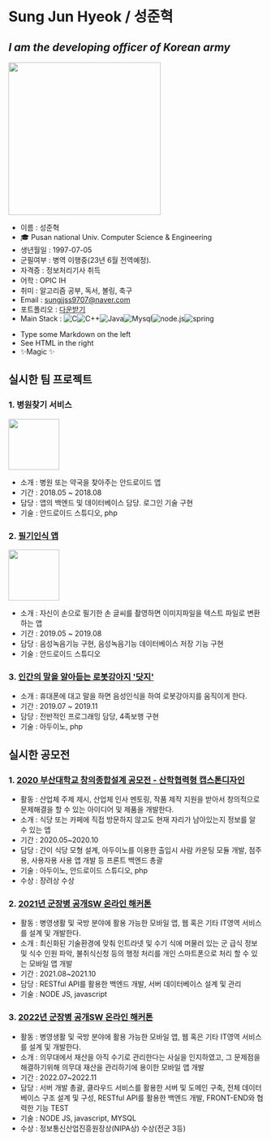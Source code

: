 # Sung Jun Hyeok / 성준혁
## _I am the developing officer of Korean army_

<img width="300" height="300" src="https://user-images.githubusercontent.com/45208189/158298616-1aa08c48-3c81-416f-9151-3196ac0ac4ac.jpg"/>

* 이름 : 성준혁
* 🎓 Pusan national Univ. Computer Science & Engineering  
* 생년월일 : 1997-07-05  
* 군필여부 : 병역 이행중(23년 6월 전역예정).  
* 자격증 : 정보처리기사 취득  
* 어학 : OPIC IH    
* 취미 : 알고리즘 공부, 독서, 볼링, 축구  
* Email : sungjjss9707@naver.com
* 포트폴리오 : [다운받기](https://github.com/sungjjss9707/sungjjss9707/blob/main/%ED%8F%AC%ED%8A%B8%ED%8F%B4%EB%A6%AC%EC%98%A4.pdf)     
* Main Stack :
![C](https://img.shields.io/badge/c-%2300599C.svg?style=for-the-badge&logo=c&logoColor=white)![C++](https://img.shields.io/badge/c++-%2391299C.svg?style=for-the-badge&logo=c%2B%2B&logoColor=white)![Java](https://img.shields.io/badge/java-%23ED8B00.svg?style=for-the-badge&logo=java&logoColor=white)![Mysql](https://img.shields.io/badge/mysql-4479A1?style=for-the-badge&logo=mysql&logoColor=white)![node.js](https://img.shields.io/badge/node.js-339933?style=for-the-badge&logo=Node.js&logoColor=white)![spring](https://img.shields.io/badge/spring-6DB33F?style=for-the-badge&logo=spring&logoColor=white)
- Type some Markdown on the left
- See HTML in the right
- ✨Magic ✨  

  
  
   
   
## 실시한 팀 프로젝트
### 1. 병원찾기 서비스   
<img wwidth="100" height="100" src="https://user-images.githubusercontent.com/45208189/158307254-76d2bee2-6d1c-4f6c-9b4a-4e16891604f0.png"/>

*   소개 : 병원 또는 약국을 찾아주는 안드로이드 앱    
*   기간 : 2018.05 ~ 2018.08   
*   담당 : 앱의 백엔드 및 데이터베이스 담당. 로그인 기술 구현   
*   기술 : 안드로이드 스튜디오, php   


### 2. [필기인식 앱](https://github.com/pnu-002-team03)   
<img wwidth="100" height="100" src="https://user-images.githubusercontent.com/45208189/158312771-36d078fa-049a-4181-95a9-e1b21ade6394.png"/>

* 소개 : 자신이 손으로 필기한 손 글씨를 촬영하면 이미지파일을 텍스트 파일로 변환하는 앱   
* 기간 : 2019.05 ~ 2019.08   
* 담당 : 음성녹음기능 구현, 음성녹음기능 데이터베이스 저장 기능 구현   
* 기술 : 안드로이드 스튜디오  


### 3. [인간의 말을 알아듣는 로봇강아지 '닷지'](https://github.com/sungjjss9707/ROBOT_PET)   

* 소개 : 휴대폰에 대고 말을 하면 음성인식을 하여 로봇강아지를 움직이게 한다.   
* 기간 : 2019.07 ~ 2019.11   
* 담당 : 전반적인 프로그래밍 담당, 4족보행 구현   
* 기술 : 아두이노, php  

## 실시한 공모전

### 1. [2020 부산대학교 창의종합설계 공모전 - 산학협력형 캡스톤디자인](https://github.com/sungjjss9707/Jean)     
* 활동 : 산업체 주제 제시, 산업체 인사 멘토링, 작품 제작 지원을 받아서 창의적으로 문제해결을 할 수 있는 아이디어 및 제품을 개발한다.   
* 소개 : 식당 또는 카페에 직접 방문하지 않고도 현재 자리가 남아있는지 정보를 알 수 있는 앱   
* 기간 : 2020.05~2020.10   
* 담당 : 간이 식당 모형 설계, 아두이노를 이용한 출입시 사람 카운팅 모듈 개발, 점주용, 사용자용 사용 앱 개발 등 프론트 백엔드 총괄   
* 기술 : 아두이노, 안드로이드 스튜디오, php  
* 수상 : 장려상 수상   

### 2. [2021년 군장병 공개SW 온라인 해커톤](https://github.com/sungjjss9707/APP_AI_MMIS_teamMMIS)     
* 활동 : 병영생활 및 국방 분야에 활용 가능한 모바일 앱, 웹 혹은 기타 IT영역 서비스를 설계 및 개발한다.    
* 소개 : 최신화된 기술환경에 맞춰 인트라넷 및 수기 식에 머물러 있는 군 급식 정보 및 식수 인원 파악, 불취식신청 등의 행정 처리를 개인 스마트폰으로 처리 할 수 있는 모바일 앱 개발   
* 기간 : 2021.08~2021.10   
* 담당 : RESTful API를 활용한 백엔드 개발, 서버 데이터베이스 설계 및 관리   
* 기술 : NODE JS, javascript  

### 3. [2022년 군장병 공개SW 온라인 해커톤](https://github.com/sungjjss9707/APP_Seusuro_AutoMedic)     
* 활동 : 병영생활 및 국방 분야에 활용 가능한 모바일 앱, 웹 혹은 기타 IT영역 서비스를 설계 및 개발한다.    
* 소개 : 의무대에서 재산을 아직 수기로 관리한다는 사실을 인지하였고, 그 문제점을 해결하기위해 의무대 재산을 관리하기에 용이한 모바일 앱 개발   
* 기간 : 2022.07~2022.11   
* 담당 : 서버 개발 총괄, 클라우드 서비스를 활용한 서버 및 도메인 구축, 전체 데이터베이스 구조 설계 및 구성, RESTful API를 활용한 백엔드 개발, FRONT-END와 협력한 기능 TEST   
* 기술 : NODE JS, javascript, MYSQL
* 수상 : 정보통신산업진흥원장상(NIPA상) 수상(전군 3등)

